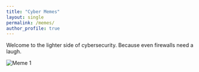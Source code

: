 ```yaml
---
title: "Cyber Memes"
layout: single
permalink: /memes/
author_profile: true
---
```


Welcome to the lighter side of cybersecurity. Because even firewalls need a laugh.

![Meme 1](/assets/images/memes/phishing-meme.jpg)

